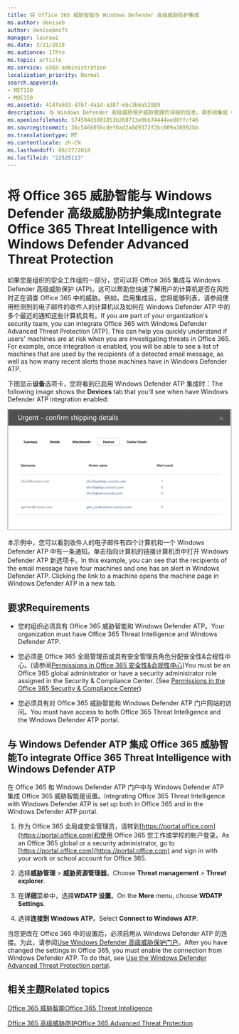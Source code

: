 ```yaml
---
title: 将 Office 365 威胁智能与 Windows Defender 高级威胁防护集成
ms.author: deniseb
author: denisebmsft
manager: laurawi
ms.date: 3/21/2018
ms.audience: ITPro
ms.topic: article
ms.service: o365-administration
localization_priority: Normal
search.appverid:
- MET150
- MOE150
ms.assetid: 414fa693-d7b7-4a1d-a387-ebc3b6a52889
description: 与 Windows Defender 高级威胁保护威胁管理的详细的信息，请参阅集成 Office 365 高级威胁保护。
ms.openlocfilehash: 574594d5881853b268713e0bb74444ae80ffcf46
ms.sourcegitcommit: 36c5466056cdef6ad2a8d9372f2bc009a30892bb
ms.translationtype: MT
ms.contentlocale: zh-CN
ms.lasthandoff: 08/27/2018
ms.locfileid: "22525113"
---
```

# <a name="integrate-office-365-threat-intelligence-with-windows-defender-advanced-threat-protection"></a><span data-ttu-id="627de-103">将 Office 365 威胁智能与 Windows Defender 高级威胁防护集成</span><span class="sxs-lookup"><span data-stu-id="627de-103">Integrate Office 365 Threat Intelligence with Windows Defender Advanced Threat Protection</span></span>

<span data-ttu-id="627de-p101">如果您是组织的安全工作组的一部分，您可以将 Office 365 集成与 Windows Defender 高级威胁保护 (ATP)。这可以帮助您快速了解用户的计算机是否在风险时正在调查 Office 365 中的威胁。例如，启用集成后，您将能够列表，请参阅使用检测到的电子邮件的收件人的计算机以及如何在 Windows Defender ATP 中的多个最近的通知这些计算机具有。</span><span class="sxs-lookup"><span data-stu-id="627de-p101">If you are part of your organization's security team, you can integrate Office 365 with Windows Defender Advanced Threat Protection (ATP). This can help you quickly understand if users' machines are at risk when you are investigating threats in Office 365. For example, once integration is enabled, you will be able to see a list of machines that are used by the recipients of a detected email message, as well as how many recent alerts those machines have in Windows Defender ATP.</span></span>
  
<span data-ttu-id="627de-107">下图显示**设备**选项卡，您将看到已启用 Windows Defender ATP 集成时：</span><span class="sxs-lookup"><span data-stu-id="627de-107">The following image shows the **Devices** tab that you'll see when have Windows Defender ATP integration enabled:</span></span> 
  
![启用 Windows Defender ATP 后，您可以看到计算机的通知的列表。](media/fec928ea-8f0c-44d7-80b9-a2e0a8cd4e89.PNG)
  
<span data-ttu-id="627de-p102">本示例中，您可以看到收件人的电子邮件有四个计算机和一个 Windows Defender ATP 中有一条通知。单击指向计算机的链接计算机页中打开 Windows Defender ATP 新选项卡。</span><span class="sxs-lookup"><span data-stu-id="627de-p102">In this example, you can see that the recipients of the email message have four machines and one has an alert in Windows Defender ATP. Clicking the link to a machine opens the machine page in Windows Defender ATP in a new tab.</span></span>
  
## <a name="requirements"></a><span data-ttu-id="627de-111">要求</span><span class="sxs-lookup"><span data-stu-id="627de-111">Requirements</span></span>

- <span data-ttu-id="627de-112">您的组织必须具有 Office 365 威胁智能和 Windows Defender ATP。</span><span class="sxs-lookup"><span data-stu-id="627de-112">Your organization must have Office 365 Threat Intelligence and Windows Defender ATP.</span></span>
    
- <span data-ttu-id="627de-p103">您必须是 Office 365 全局管理员或具有安全管理员角色分配安全性&amp;合规性中心。(请参阅[Permissions in Office 365 安全性&amp;合规性中心](permissions-in-the-security-and-compliance-center.md))</span><span class="sxs-lookup"><span data-stu-id="627de-p103">You must be an Office 365 global administrator or have a security administrator role assigned in the Security &amp; Compliance Center. (See [Permissions in the Office 365 Security &amp; Compliance Center](permissions-in-the-security-and-compliance-center.md))</span></span>
    
- <span data-ttu-id="627de-115">您必须具有对 Office 365 威胁智能和 Windows Defender ATP 门户网站的访问。</span><span class="sxs-lookup"><span data-stu-id="627de-115">You must have access to both Office 365 Threat Intelligence and the Windows Defender ATP portal.</span></span>
    
## <a name="to-integrate-office-365-threat-intelligence-with-windows-defender-atp"></a><span data-ttu-id="627de-116">与 Windows Defender ATP 集成 Office 365 威胁智能</span><span class="sxs-lookup"><span data-stu-id="627de-116">To integrate Office 365 Threat Intelligence with Windows Defender ATP</span></span>

<span data-ttu-id="627de-117">在 Office 365 和 Windows Defender ATP 门户中与 Windows Defender ATP 集成 Office 365 威胁智能是设置。</span><span class="sxs-lookup"><span data-stu-id="627de-117">Integrating Office 365 Threat Intelligence with Windows Defender ATP is set up both in Office 365 and in the Windows Defender ATP portal.</span></span>
  
1. <span data-ttu-id="627de-118">作为 Office 365 全局或安全管理员，请转到[https://portal.office.com](https://portal.office.com)和使用 Office 365 您工作或学校的帐户登录。</span><span class="sxs-lookup"><span data-stu-id="627de-118">As an Office 365 global or a security administrator, go to [https://portal.office.com](https://portal.office.com) and sign in with your work or school account for Office 365.</span></span> 
    
2. <span data-ttu-id="627de-119">选择**威胁管理** \> **威胁资源管理器**。</span><span class="sxs-lookup"><span data-stu-id="627de-119">Choose **Threat management** \> **Threat explorer**.</span></span>
    
3. <span data-ttu-id="627de-120">在**详细**菜单中，选择**WDATP 设置**。</span><span class="sxs-lookup"><span data-stu-id="627de-120">On the **More** menu, choose **WDATP Settings**.</span></span>
    
4. <span data-ttu-id="627de-121">选择**连接到 Windows ATP**。</span><span class="sxs-lookup"><span data-stu-id="627de-121">Select **Connect to Windows ATP**.</span></span>
    
<span data-ttu-id="627de-p104">当您更改在 Office 365 中的设置后，必须启用从 Windows Defender ATP 的连接。为此，请参阅[Use Windows Defender 高级威胁保护门户](https://go.microsoft.com/fwlink/?linkid=859690)。</span><span class="sxs-lookup"><span data-stu-id="627de-p104">After you have changed the settings in Office 365, you must enable the connection from Windows Defender ATP. To do that, see [Use the Windows Defender Advanced Threat Protection portal](https://go.microsoft.com/fwlink/?linkid=859690).</span></span>
  
## <a name="related-topics"></a><span data-ttu-id="627de-124">相关主题</span><span class="sxs-lookup"><span data-stu-id="627de-124">Related topics</span></span>

[<span data-ttu-id="627de-125">Office 365 威胁智能</span><span class="sxs-lookup"><span data-stu-id="627de-125">Office 365 Threat Intelligence</span></span>](office-365-ti.md)
  
[<span data-ttu-id="627de-126">Office 365 高级威胁防护</span><span class="sxs-lookup"><span data-stu-id="627de-126">Office 365 Advanced Threat Protection</span></span>](office-365-atp.md)
  


